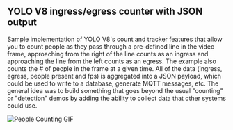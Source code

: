 ## YOLO V8 ingress/egress counter with JSON output  

Sample implementation of YOLO V8's count and tracker features that allow you to count people as they pass through a pre-defined line in the video frame, approaching from the right of the line counts as an ingress and approaching the line from the left counts as an egress. The example also counts the # of people in the frame at a given time. All of the data (ingress, egress, people present and fps) is aggregated into a JSON payload, which could be used to write to a database, generate MQTT messages, etc. The general idea was to build something that goes beyond the usual "counting" or "detection" demos by adding the ability to collect data that other systems could use.

![People Counting GIF](../images/people_counter_detections.gif)